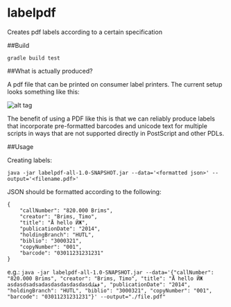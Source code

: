 # labelpdf
Creates pdf labels according to a certain specification

##Build

```gradle build test```

##What is actually produced?

A pdf file that can be printed on consumer label printers. The current setup looks something like this:

![alt tag](https://raw.githubusercontent.com/brinxmat/labelpdf/master/labelexample.png)

The benefit of using a PDF like this is that we can reliably produce labels that incorporate pre-formatted barcodes and
unicode text for multiple scripts in ways that are not supported directly in PostScript and other PDLs.

##Usage

Creating labels:

```java -jar labelpdf-all-1.0-SNAPSHOT.jar --data='<formatted json>' --output='<filename.pdf>'```

JSON should be formatted according to the following:

```
{
    "callNumber": "820.000 Brims", 
    "creator": "Brims, Timo", 
    "title": "Å hello ЙЖ", 
    "publicationDate": "2014", 
    "holdingBranch": "HUTL", 
    "biblio": "3000321", 
    "copyNumber": "001",
    "barcode": "03011231231231"
}
```

e.g.: ```java -jar labelpdf-all-1.0-SNAPSHOT.jar --data='{"callNumber": "820.000 Brims", "creator": "Brims, Timo", "title": "Å hello ЙЖ asdasdsadsadasdasdasdasdasdفقك", "publicationDate": "2014", "holdingBranch": "HUTL", "biblio": "3000321", "copyNumber": "001", "barcode": "03011231231231"}' --output="./file.pdf"```